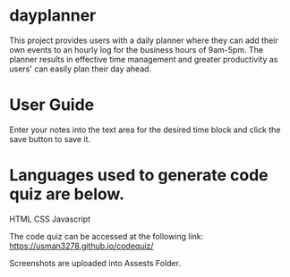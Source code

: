 # dayplanner

This project provides users with a daily planner where they can add their own events to an hourly log for the business hours of 9am-5pm. The planner results in effective time management and greater productivity as users' can easily plan their day ahead.

# User Guide

Enter your notes into the text area for the desired time block and click the save button to save it.

# Languages used to generate code quiz are below.

HTML
CSS
Javascript


The code quiz can be accessed at the following link: https://usman3278.github.io/codequiz/

Screenshots are uploaded into Assests Folder.

